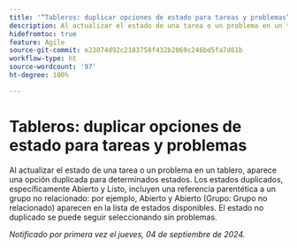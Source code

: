 ```yaml
---
title: '“Tableros: duplicar opciones de estado para tareas y problemas”'
description: Al actualizar el estado de una tarea o un problema en un tablero, aparece una opción duplicada para determinados estados.
hidefromtoc: true
feature: Agile
source-git-commit: e23074d92c2183758f432b2069c246bd5fa7d61b
workflow-type: ht
source-wordcount: '97'
ht-degree: 100%

---
```


# Tableros: duplicar opciones de estado para tareas y problemas

<!--
>[!NOTE]
>
>This issue was fixed on August 15, 2024.
-->

Al actualizar el estado de una tarea o un problema en un tablero, aparece una opción duplicada para determinados estados. Los estados duplicados, específicamente Abierto y Listo, incluyen una referencia parentética a un grupo no relacionado: por ejemplo, Abierto y Abierto (Grupo: Grupo no relacionado) aparecen en la lista de estados disponibles. El estado no duplicado se puede seguir seleccionando sin problemas.

_Notificado por primera vez el jueves, 04 de septiembre de 2024._
